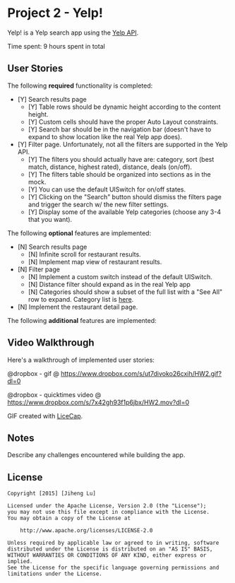 # Project 2 - Yelp!

Yelp! is a Yelp search app using the [Yelp API](http://www.yelp.com/developers/documentation/v2/search_api).

Time spent: 9 hours spent in total

## User Stories

The following **required** functionality is completed:

- [Y] Search results page
   - [Y] Table rows should be dynamic height according to the content height.
   - [Y] Custom cells should have the proper Auto Layout constraints.
   - [Y] Search bar should be in the navigation bar (doesn't have to expand to show location like the real Yelp app does).
- [Y] Filter page. Unfortunately, not all the filters are supported in the Yelp API.
   - [Y] The filters you should actually have are: category, sort (best match, distance, highest rated), distance, deals (on/off).
   - [Y] The filters table should be organized into sections as in the mock.
   - [Y] You can use the default UISwitch for on/off states.
   - [Y] Clicking on the "Search" button should dismiss the filters page and trigger the search w/ the new filter settings.
   - [Y] Display some of the available Yelp categories (choose any 3-4 that you want).

The following **optional** features are implemented:

- [N] Search results page
   - [N] Infinite scroll for restaurant results.
   - [N] Implement map view of restaurant results.
- [N] Filter page
   - [N] Implement a custom switch instead of the default UISwitch.
   - [N] Distance filter should expand as in the real Yelp app
   - [N] Categories should show a subset of the full list with a "See All" row to expand. Category list is [here](http://www.yelp.com/developers/documentation/category_list).
- [N] Implement the restaurant detail page.

The following **additional** features are implemented:


## Video Walkthrough

Here's a walkthrough of implemented user stories:

@dropbox - gif @ https://www.dropbox.com/s/ut7divoko26cxih/HW2.gif?dl=0

@dropbox - quicktimes video @ https://www.dropbox.com/s/7x42gh93f1p6jbx/HW2.mov?dl=0


GIF created with [LiceCap](http://www.cockos.com/licecap/).

## Notes

Describe any challenges encountered while building the app.

## License

    Copyright [2015] [Jiheng Lu]

    Licensed under the Apache License, Version 2.0 (the "License");
    you may not use this file except in compliance with the License.
    You may obtain a copy of the License at

        http://www.apache.org/licenses/LICENSE-2.0

    Unless required by applicable law or agreed to in writing, software
    distributed under the License is distributed on an "AS IS" BASIS,
    WITHOUT WARRANTIES OR CONDITIONS OF ANY KIND, either express or implied.
    See the License for the specific language governing permissions and
    limitations under the License.
